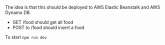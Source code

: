 The idea is that this should be deployed to AWS Elastic Beanstalk and AWS Dynamo DB.

* GET /food should get all food
* POST to /food should insert a food

To start `npm run dev`
